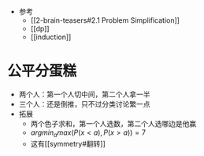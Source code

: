 - 参考
  - [[2-brain-teasers#2.1 Problem Simplification]]
  - [[dp]]
  - [[induction]]
# 公平分蛋糕
- 两个人：第一个人切中间，第二个人拿一半
- 三个人：还是倒推，只不过分类讨论繁一点
- 拓展
  - 两个色子求和，第一个人选数，第二个人选哪边是他赢
  - $argmin_a max(P(x<a), P(x>a)) =7$
  - 这有[[symmetry#翻转]]